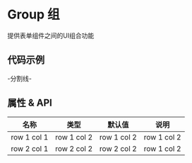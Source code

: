 
# Group 组

提供表单组件之间的UI组合功能

## 代码示例

-分割线-

## 属性 & API

名称 | 类型 | 默认值| 说明
---|---|---|---
row 1 col 1 | row 1 col 2| row 1 col 2| row 1 col 2
row 2 col 1 | row 2 col 2| row 2 col 2| row 1 col 2